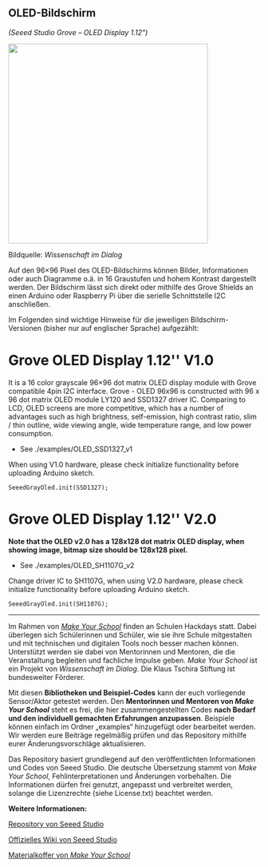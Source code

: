 OLED-Bildschirm
----
*(Seeed Studio Grove – OLED Display 1.12")*

<img src=https://www.makeyourschool.de/wp-content/uploads/2018/10/63_oled_bildschirm-1024x1024.jpg width=400px>

Bildquelle: *Wissenschaft im Dialog*

Auf den 96×96 Pixel des OLED-Bildschirms können Bilder, Informationen oder auch Diagramme o.ä. in 16 Graustufen und hohem Kontrast dargestellt werden. Der Bildschirm lässt sich direkt oder mithilfe des Grove Shields an einen Arduino oder Raspberry Pi über die serielle Schnittstelle I2C anschließen.

Im Folgenden sind wichtige Hinweise für die jeweiligen Bildschirm-Versionen (bisher nur auf englischer Sprache) aufgezählt:


Grove OLED Display 1.12'' V1.0
===
It is a 16 color grayscale 96×96 dot matrix OLED display module with Grove compatible 4pin I2C interface. Grove - OLED 96x96 is constructed with 96 x 96 dot matrix OLED module LY120 and SSD1327 driver IC. Comparing to LCD, OLED screens are more competitive, which has a number of advantages such as high brightness, self-emission, high contrast ratio, slim / thin outline, wide viewing angle, wide temperature range, and low power consumption.

- See ./examples/OLED_SSD1327_v1

When using V1.0 hardware, please check initialize functionality before uploading Arduino sketch.
```
SeeedGrayOled.init(SSD1327);
```

Grove OLED Display 1.12'' V2.0
===
**Note that the OLED v2.0 has a 128x128 dot matrix OLED display, when showing image, bitmap size should be 128x128 pixel.**

- See ./examples/OLED_SH1107G_v2

Change driver IC to SH1107G, when using V2.0 hardware, please check initialize functionality before uploading Arduino sketch.


```
SeeedGrayOled.init(SH1107G);
```

----

Im Rahmen von [*Make Your School*](https://www.makeyourschool.de/) finden an Schulen Hackdays statt. Dabei überlegen sich Schülerinnen und Schüler, wie sie ihre Schule mitgestalten und mit technischen und digitalen Tools noch besser machen können. Unterstützt werden sie dabei von Mentorinnen und Mentoren, die die Veranstaltung begleiten und fachliche Impulse geben. *Make Your School* ist ein Projekt von *Wissenschaft im Dialog*. Die Klaus Tschira Stiftung ist bundesweiter Förderer.

Mit diesen **Bibliotheken und Beispiel-Codes** kann der euch vorliegende Sensor/Aktor getestet werden. Den **Mentorinnen und Mentoren von *Make Your School*** steht es frei, die hier zusammengestellten Codes **nach Bedarf und den individuell gemachten Erfahrungen anzupassen**. Beispiele können einfach im Ordner „examples“ hinzugefügt oder bearbeitet werden. Wir werden eure Beiträge regelmäßig prüfen und das Repository mithilfe eurer Änderungsvorschläge aktualisieren.

Das Repository basiert grundlegend auf den veröffentlichten Informationen und Codes von Seeed Studio. Die deutsche Übersetzung stammt von *Make Your School*, Fehlinterpretationen und Änderungen vorbehalten. Die Informationen dürfen frei genutzt, angepasst und verbreitet werden, solange die Lizenzrechte (siehe License.txt) beachtet werden.


**Weitere Informationen:**

[Repository von Seeed Studio](https://github.com/Seeed-Studio/OLED_Display_96X96)

[Offizielles Wiki von Seeed Studio](http://wiki.seeedstudio.com/Grove-OLED_Display_1.12inch/)

[Materialkoffer von *Make Your School*](https://www.makeyourschool.de/material/oled-bildschirm/)
